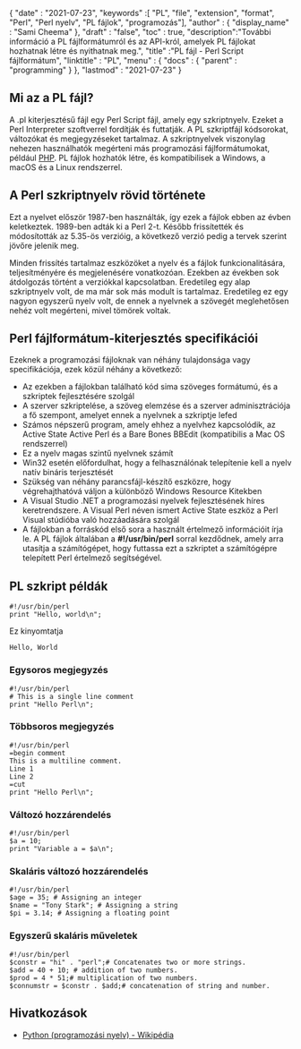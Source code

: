 {
  "date" : "2021-07-23",
  "keywords" :[ "PL", "file", "extension", "format", "Perl", "Perl nyelv", "PL fájlok", "programozás"],
  "author" : {
    "display_name" : "Sami Cheema"
},
  "draft" : "false",
  "toc" : true,
  "description":"További információ a PL fájlformátumról és az API-król, amelyek PL fájlokat hozhatnak létre és nyithatnak meg.",
  "title" :"PL fájl - Perl Script fájlformátum",
  "linktitle" : "PL",
  "menu" : {
    "docs" : {
      "parent" : "programming"
}
},
  "lastmod" : "2021-07-23"
}

## Mi az a PL fájl?

A .pl kiterjesztésű fájl egy Perl Script fájl, amely egy szkriptnyelv. Ezeket a Perl Interpreter szoftverrel fordítják és futtatják. A PL szkriptfájl kódsorokat, változókat és megjegyzéseket tartalmaz. A szkriptnyelvek viszonylag nehezen használhatók
megérteni más programozási fájlformátumokat, például [PHP](/hu/programming/php/). PL fájlok hozhatók létre, és kompatibilisek a Windows, a macOS és a Linux rendszerrel.

## A Perl szkriptnyelv rövid története

Ezt a nyelvet először 1987-ben használták, így ezek a fájlok ebben az évben keletkeztek. 1989-ben adták ki a Perl 2-t. Később frissítették és módosították az 5.35-ös verzióig, a következő verzió pedig a tervek szerint jövőre jelenik meg.

Minden frissítés tartalmaz eszközöket a nyelv és a fájlok funkcionalitására, teljesítményére és megjelenésére vonatkozóan. Ezekben az években sok átdolgozás történt a verziókkal kapcsolatban. Eredetileg egy alap szkriptnyelv volt, de ma már sok más modult is tartalmaz. Eredetileg ez egy nagyon egyszerű nyelv volt, de ennek a nyelvnek a szövegét meglehetősen nehéz volt megérteni, mivel tömörek voltak.

## Perl fájlformátum-kiterjesztés specifikációi

Ezeknek a programozási fájloknak van néhány tulajdonsága vagy specifikációja, ezek közül néhány a következő:

* Az ezekben a fájlokban található kód sima szöveges formátumú, és a szkriptek fejlesztésére szolgál
* A szerver szkriptelése, a szöveg elemzése és a szerver adminisztrációja a fő szempont, amelyet ennek a nyelvnek a szkriptje lefed
* Számos népszerű program, amely ehhez a nyelvhez kapcsolódik, az Active State Active Perl és a Bare Bones BBEdit (kompatibilis a Mac OS rendszerrel)
* Ez a nyelv magas szintű nyelvnek számít
* Win32 esetén előfordulhat, hogy a felhasználónak telepítenie kell a nyelv natív bináris terjesztését
* Szükség van néhány parancsfájl-készítő eszközre, hogy végrehajthatóvá váljon a különböző Windows Resource Kitekben
* A Visual Studio .NET a programozási nyelvek fejlesztésének híres keretrendszere. A Visual Perl néven ismert Active State eszköz a Perl Visual stúdióba való hozzáadására szolgál
* A fájlokban a forráskód első sora a használt értelmező információit írja le. A PL fájlok általában a **#!/usr/bin/perl** sorral kezdődnek, amely arra utasítja a számítógépet, hogy futtassa ezt a szkriptet a számítógépre telepített Perl értelmező segítségével.


## PL szkript példák

```
#!/usr/bin/perl
print "Hello, world\n";
```

Ez kinyomtatja

```
Hello, World
```

### Egysoros megjegyzés ###

```
#!/usr/bin/perl
# This is a single line comment
print "Hello Perl\n";
```

### Többsoros megjegyzés ###

```
#!/usr/bin/perl
=begin comment
This is a multiline comment.
Line 1
Line 2
=cut
print "Hello Perl\n";
```

### Változó hozzárendelés ###

```
#!/usr/bin/perl
$a = 10;
print "Variable a = $a\n";
```

### Skaláris változó hozzárendelés ###

```
#!/usr/bin/perl
$age = 35; # Assigning an integer
$name = "Tony Stark"; # Assigning a string
$pi = 3.14; # Assigning a floating point
```

### Egyszerű skaláris műveletek ###

```
#!/usr/bin/perl
$constr = "hi" . "perl";# Concatenates two or more strings.
$add = 40 + 10; # addition of two numbers.
$prod = 4 * 51;# multiplication of two numbers.
$connumstr = $constr . $add;# concatenation of string and number.
```

## Hivatkozások ##

- [Python (programozási nyelv) - Wikipédia](https://en.wikipedia.org/wiki/Python_(programming_language))

